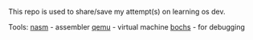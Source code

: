 This repo is used to share/save my attempt(s) on learning os dev.

Tools:
[nasm](https://nasm.us/) - assembler
[qemu](https://www.qemu.org/) - virtual machine 
[bochs](https://bochs.sourceforge.io/) - for debugging 
